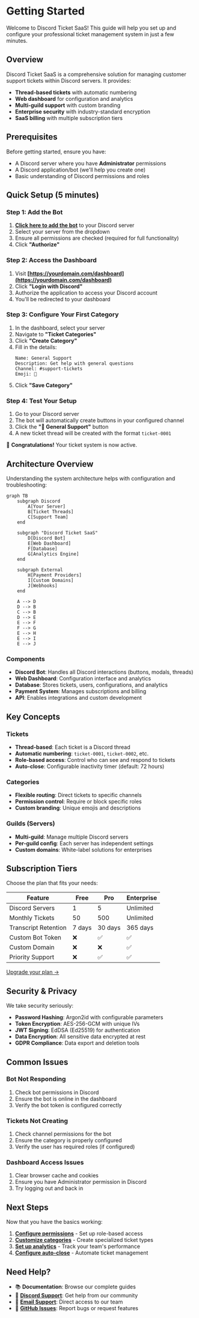 # Getting Started

Welcome to Discord Ticket SaaS! This guide will help you set up and configure your professional ticket management system in just a few minutes.

## Overview

Discord Ticket SaaS is a comprehensive solution for managing customer support tickets within Discord servers. It provides:

- **Thread-based tickets** with automatic numbering
- **Web dashboard** for configuration and analytics
- **Multi-guild support** with custom branding
- **Enterprise security** with industry-standard encryption
- **SaaS billing** with multiple subscription tiers

## Prerequisites

Before getting started, ensure you have:

- A Discord server where you have **Administrator** permissions
- A Discord application/bot (we'll help you create one)
- Basic understanding of Discord permissions and roles

## Quick Setup (5 minutes)

### Step 1: Add the Bot

1. **[Click here to add the bot](https://discord.com/api/oauth2/authorize?client_id=YOUR_CLIENT_ID&permissions=8&scope=bot)** to your Discord server
2. Select your server from the dropdown
3. Ensure all permissions are checked (required for full functionality)
4. Click **"Authorize"**

### Step 2: Access the Dashboard

1. Visit **[https://yourdomain.com/dashboard](https://yourdomain.com/dashboard)**
2. Click **"Login with Discord"**
3. Authorize the application to access your Discord account
4. You'll be redirected to your dashboard

### Step 3: Configure Your First Category

1. In the dashboard, select your server
2. Navigate to **"Ticket Categories"**
3. Click **"Create Category"**
4. Fill in the details:
   ```
   Name: General Support
   Description: Get help with general questions
   Channel: #support-tickets
   Emoji: 🎫
   ```
5. Click **"Save Category"**

### Step 4: Test Your Setup

1. Go to your Discord server
2. The bot will automatically create buttons in your configured channel
3. Click the **"🎫 General Support"** button
4. A new ticket thread will be created with the format `ticket-0001`

🎉 **Congratulations!** Your ticket system is now active.

## Architecture Overview

Understanding the system architecture helps with configuration and troubleshooting:

```mermaid
graph TB
    subgraph Discord
        A[Your Server]
        B[Ticket Threads]
        C[Support Team]
    end
    
    subgraph "Discord Ticket SaaS"
        D[Discord Bot]
        E[Web Dashboard]
        F[Database]
        G[Analytics Engine]
    end
    
    subgraph External
        H[Payment Providers]
        I[Custom Domains]
        J[Webhooks]
    end
    
    A --> D
    D --> B
    C --> B
    D --> E
    E --> F
    F --> G
    E --> H
    E --> I
    E --> J
```

### Components

- **Discord Bot**: Handles all Discord interactions (buttons, modals, threads)
- **Web Dashboard**: Configuration interface and analytics
- **Database**: Stores tickets, users, configurations, and analytics
- **Payment System**: Manages subscriptions and billing
- **API**: Enables integrations and custom development

## Key Concepts

### Tickets

- **Thread-based**: Each ticket is a Discord thread
- **Automatic numbering**: `ticket-0001`, `ticket-0002`, etc.
- **Role-based access**: Control who can see and respond to tickets
- **Auto-close**: Configurable inactivity timer (default: 72 hours)

### Categories

- **Flexible routing**: Direct tickets to specific channels
- **Permission control**: Require or block specific roles
- **Custom branding**: Unique emojis and descriptions

### Guilds (Servers)

- **Multi-guild**: Manage multiple Discord servers
- **Per-guild config**: Each server has independent settings
- **Custom domains**: White-label solutions for enterprises

## Subscription Tiers

Choose the plan that fits your needs:

| Feature | Free | Pro | Enterprise |
|---------|------|-----|------------|
| Discord Servers | 1 | 5 | Unlimited |
| Monthly Tickets | 50 | 500 | Unlimited |
| Transcript Retention | 7 days | 30 days | 365 days |
| Custom Bot Token | ❌ | ✅ | ✅ |
| Custom Domain | ❌ | ❌ | ✅ |
| Priority Support | ❌ | ✅ | ✅ |

[Upgrade your plan →](/guide/subscription)

## Security & Privacy

We take security seriously:

- **Password Hashing**: Argon2id with configurable parameters
- **Token Encryption**: AES-256-GCM with unique IVs
- **JWT Signing**: EdDSA (Ed25519) for authentication
- **Data Encryption**: All sensitive data encrypted at rest
- **GDPR Compliance**: Data export and deletion tools

## Common Issues

### Bot Not Responding

1. Check bot permissions in Discord
2. Ensure the bot is online in the dashboard
3. Verify the bot token is configured correctly

### Tickets Not Creating

1. Check channel permissions for the bot
2. Ensure the category is properly configured
3. Verify the user has required roles (if configured)

### Dashboard Access Issues

1. Clear browser cache and cookies
2. Ensure you have Administrator permission in Discord
3. Try logging out and back in

## Next Steps

Now that you have the basics working:

1. **[Configure permissions](/guide/permissions)** - Set up role-based access
2. **[Customize categories](/guide/categories)** - Create specialized ticket types
3. **[Set up analytics](/guide/analytics)** - Track your team's performance
4. **[Configure auto-close](/guide/auto-close)** - Automate ticket management

## Need Help?

- 📚 **Documentation**: Browse our complete guides
- 💬 **[Discord Support](https://discord.gg/YOUR_INVITE)**: Get help from our community
- 📧 **[Email Support](mailto:support@yourdomain.com)**: Direct access to our team
- 🐛 **[GitHub Issues](https://github.com/yourusername/discord-ticket-saas/issues)**: Report bugs or request features